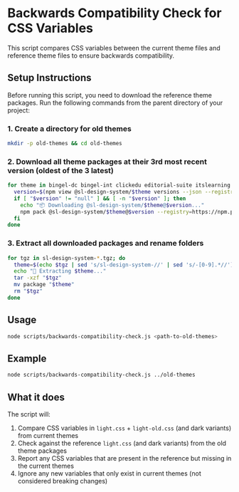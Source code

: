 # Backwards Compatibility Check for CSS Variables

This script compares CSS variables between the current theme files and reference theme files to ensure backwards compatibility.

## Setup Instructions

Before running this script, you need to download the reference theme packages. Run the following commands from the parent directory of your project:

### 1. Create a directory for old themes

```bash
mkdir -p old-themes && cd old-themes
```

### 2. Download all theme packages at their 3rd most recent version (oldest of the 3 latest)

```bash
for theme in bingel-dc bingel-int clickedu editorial-suite itslearning kampus magister max my-digital-book neon sanoma-learning teas tig; do
  version=$(npm view @sl-design-system/$theme versions --json --registry=https://npm.pkg.github.com 2>/dev/null | jq -r '.[-3]' 2>/dev/null)
  if [ "$version" != "null" ] && [ -n "$version" ]; then
    echo "📦 Downloading @sl-design-system/$theme@$version..."
    npm pack @sl-design-system/$theme@$version --registry=https://npm.pkg.github.com 2>&1 | grep -E "\.tgz$"
  fi
done
```

### 3. Extract all downloaded packages and rename folders

```bash
for tgz in sl-design-system-*.tgz; do
  theme=$(echo $tgz | sed 's/sl-design-system-//' | sed 's/-[0-9].*//')
  echo "📂 Extracting $theme..."
  tar -xzf "$tgz"
  mv package "$theme"
  rm "$tgz"
done
```

## Usage

```bash
node scripts/backwards-compatibility-check.js <path-to-old-themes>
```

## Example

```bash
node scripts/backwards-compatibility-check.js ../old-themes
```

## What it does

The script will:
1. Compare CSS variables in `light.css` + `light-old.css` (and dark variants) from current themes
2. Check against the reference `light.css` (and dark variants) from the old theme packages
3. Report any CSS variables that are present in the reference but missing in the current themes
4. Ignore any new variables that only exist in current themes (not considered breaking changes)
